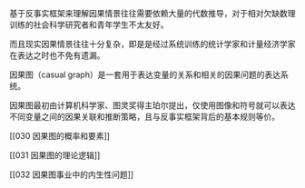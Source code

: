 
基于反事实框架来理解因果情景往往需要依赖大量的代数推导，对于相对欠缺数理训练的社会科学研究者和青年学生不太友好。

而且现实因果情景往往十分复杂，即是是经过系统训练的统计学家和计量经济学家在表达之时也不免有遗漏。

因果图（casual graph）是一套用于表达变量的关系和相关的因果问题的表达系统。

因果图最初由计算机科学家、图灵奖得主珀尔提出，仅使用图像和符号就可以表达不同变量之间的因果关联和推断策略，且与反事实框架背后的基本规则等价。


[[030 因果图的概率和要素]]

[[031 因果图的理论逻辑]]

[[032 因果图事业中的内生性问题]]
